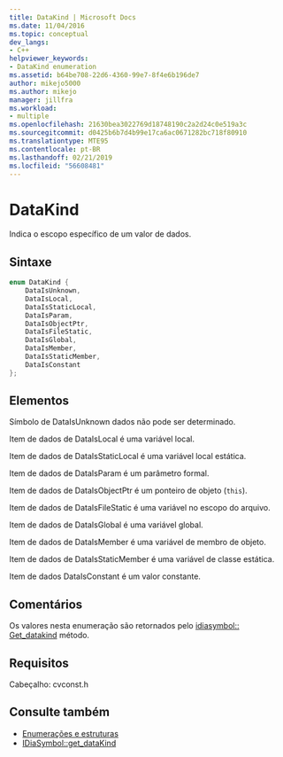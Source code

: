 ```yaml
---
title: DataKind | Microsoft Docs
ms.date: 11/04/2016
ms.topic: conceptual
dev_langs:
- C++
helpviewer_keywords:
- DataKind enumeration
ms.assetid: b64be708-22d6-4360-99e7-8f4e6b196de7
author: mikejo5000
ms.author: mikejo
manager: jillfra
ms.workload:
- multiple
ms.openlocfilehash: 21630bea3022769d18748190c2a2d24c0e519a3c
ms.sourcegitcommit: d0425b6b7d4b99e17ca6ac0671282bc718f80910
ms.translationtype: MTE95
ms.contentlocale: pt-BR
ms.lasthandoff: 02/21/2019
ms.locfileid: "56608481"
---
```

# <a name="datakind"></a>DataKind
Indica o escopo específico de um valor de dados.

## <a name="syntax"></a>Sintaxe

```C++
enum DataKind {
    DataIsUnknown,
    DataIsLocal,
    DataIsStaticLocal,
    DataIsParam,
    DataIsObjectPtr,
    DataIsFileStatic,
    DataIsGlobal,
    DataIsMember,
    DataIsStaticMember,
    DataIsConstant
};
```

## <a name="elements"></a>Elementos
Símbolo de DataIsUnknown dados não pode ser determinado.

Item de dados de DataIsLocal é uma variável local.

Item de dados de DataIsStaticLocal é uma variável local estática.

Item de dados de DataIsParam é um parâmetro formal.

Item de dados de DataIsObjectPtr é um ponteiro de objeto (`this`).

Item de dados de DataIsFileStatic é uma variável no escopo do arquivo.

Item de dados de DataIsGlobal é uma variável global.

Item de dados de DataIsMember é uma variável de membro de objeto.

Item de dados de DataIsStaticMember é uma variável de classe estática.

Item de dados DataIsConstant é um valor constante.

## <a name="remarks"></a>Comentários
Os valores nesta enumeração são retornados pelo [idiasymbol:: Get_datakind](../../debugger/debug-interface-access/idiasymbol-get-datakind.md) método.

## <a name="requirements"></a>Requisitos
Cabeçalho: cvconst.h

## <a name="see-also"></a>Consulte também
- [Enumerações e estruturas](../../debugger/debug-interface-access/enumerations-and-structures.md)
- [IDiaSymbol::get_dataKind](../../debugger/debug-interface-access/idiasymbol-get-datakind.md)
